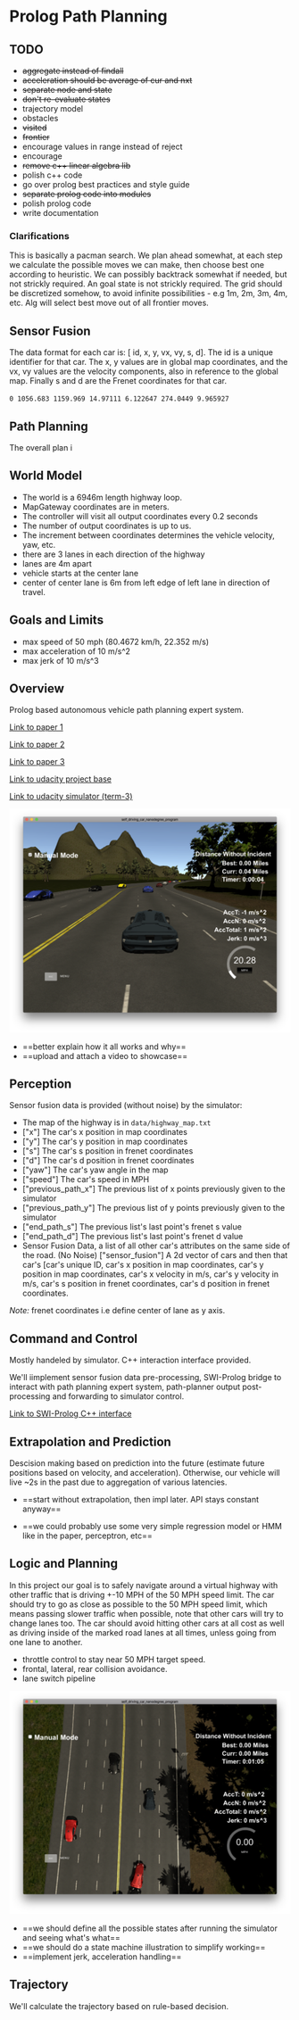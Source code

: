# Prolog Path Planning

## TODO

- ~~aggregate instead of findall~~
- ~~acceleration should be average of cur and nxt~~
- ~~separate node and state~~
- ~~don't re-evaluate states~~
- trajectory model
- obstacles
- ~~visited~~
- ~~frontier~~
- encourage values in range instead of reject
- encourage
- ~~remove c++ linear algebra lib~~
-  polish c++ code
- go over prolog best practices and style guide
- ~~separate prolog code into modules~~
- polish prolog code
- write documentation

### Clarifications

This is basically a pacman search. We plan ahead somewhat, at each step we calculate the possible moves we can make, then choose best one according to heuristic. We can possibly backtrack somewhat if needed, but not strickly required. An goal state is not strickly required. The grid should be discretized somehow, to avoid infinite possibilities - e.g 1m, 2m, 3m, 4m, etc. Alg will select best move out of all frontier moves. 

## Sensor Fusion

The data format for each car is: [ id, x, y, vx, vy, s, d]. The id is a unique identifier for that car. The x, y values are in global map coordinates, and the vx, vy values are the velocity components, also in reference to the global map. Finally s and d are the Frenet coordinates for that car.

`0 1056.683 1159.969 14.97111 6.122647 274.0449 9.965927`

## Path Planning

The overall plan i



## World Model

- The world is a 6946m length highway loop.
- MapGateway coordinates are in meters.
- The controller will visit all output coordinates every 0.2 seconds
- The number of output coordinates is up to us.
- The increment between coordinates determines the vehicle velocity, yaw, etc. 
- there are 3 lanes in each direction of the highway
- lanes are 4m apart
- vehicle starts at the center lane
- center of center lane is 6m from left edge of left lane in direction of travel.

## Goals and Limits

- max speed of 50 mph (80.4672 km/h, 22.352 m/s)
- max acceleration of 10 m/s^2
- max jerk of 10 m/s^3





## Overview

Prolog based autonomous vehicle path planning expert system. 

[Link to paper 1](./prolog_autonomous_dynamic_paper.pdf)

[Link to paper 2](./prolog_autonomous_road_rules_paper.pdf)

[Link to paper 3](./prolog_autonomous_ferenet_trajectory.pdf)

[Link to udacity project base](https://github.com/udacity/CarND-Path-Planning-Project)

[Link to udacity simulator (term-3)](https://github.com/udacity/self-driving-car-sim/releases/tag/T3_v1.2)

![term_3_sim](./term_3_sim.png)

- ==better explain how it all works and why==
- ==upload and attach a video to showcase==



## Perception

Sensor fusion data is provided (without noise) by the simulator:

- The map of the highway is in `data/highway_map.txt`
- ["x"] The car's x position in map coordinates
- ["y"] The car's y position in map coordinates
- ["s"] The car's s position in frenet coordinates
- ["d"] The car's d position in frenet coordinates
- ["yaw"] The car's yaw angle in the map
- ["speed"] The car's speed in MPH
- ["previous_path_x"] The previous list of x points previously given to the simulator
- ["previous_path_y"] The previous list of y points previously given to the simulator
- ["end_path_s"] The previous list's last point's frenet s value
- ["end_path_d"] The previous list's last point's frenet d value
- Sensor Fusion Data, a list of all other car's attributes on the same side of the road. (No Noise)
  ["sensor_fusion"] A 2d vector of cars and then that car's [car's unique ID, car's x position in map coordinates, car's y position in map coordinates, car's x velocity in m/s, car's y velocity in m/s, car's s position in frenet coordinates, car's d position in frenet coordinates.

_Note:_ frenet coordinates i.e define center of lane as y axis. 



##  Command and Control

Mostly handeled by simulator. C++ interaction interface provided. 

We'll iimplement sensor fusion data pre-processing, SWI-Prolog bridge to interact with path planning expert system, path-planner output post-processing and forwarding to simulator control. 

[Link to SWI-Prolog C++ interface](http://www.swi-prolog.org/pldoc/man?section=cpp-intro)



## Extrapolation and Prediction

Descision making based on prediction into the future (estimate future positions based on velocity, and acceleration). Otherwise, our vehicle will live ~2s in the past due to aggregation of various latencies. 

- ==start without extrapolation, then impl later. API stays constant anyway==

- ==we could probably use some very simple regression model or HMM like in the paper, perceptron, etc==



## Logic and Planning

In this project our goal is to safely navigate around a virtual highway with other traffic that is driving +-10 MPH of the 50 MPH speed limit. The car should try to go as close as possible to the 50 MPH speed limit, which means passing slower traffic when possible, note that other cars will try to change lanes too. The car should avoid hitting other cars at all cost as well as driving inside of the marked road lanes at all times, unless going from one lane to another.

- throttle control to stay near 50 MPH target speed. 
- frontal, lateral, rear collision avoidance. 
- lane switch pipeline

![top down view](./top_down.png)

- ==we should define all the possible states after running the simulator and seeing what's what==
- ==we should do a state machine illustration to simplify working==
- ==implement jerk, acceleration handling==



## Trajectory

We'll calculate the trajectory based on rule-based decision.













